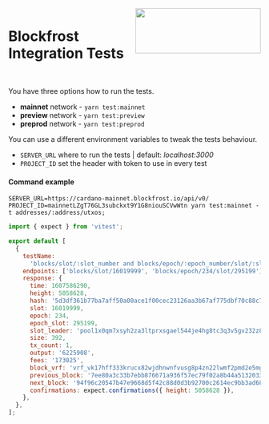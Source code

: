 <img src="https://blockfrost.io/images/logo.svg" width="250" align="right" height="90">

# Blockfrost Integration Tests

<br/>

You have three options how to run the tests.

- **mainnet** network - `yarn test:mainnet`
- **preview** network - `yarn test:preview`
- **preprod** network - `yarn test:preprod`

You can use a different environment variables to tweak the tests behaviour.

- `SERVER_URL` where to run the tests | default: _localhost:3000_
- `PROJECT_ID` set the header with token to use in every test

#### Command example

```
SERVER_URL=https://cardano-mainnet.blockfrost.io/api/v0/ PROJECT_ID=mainnetLZgT76GL3subckxt9Y1G8niouSCVwWtn yarn test:mainnet -t addresses/:address/utxos;
```

```javascript
import { expect } from 'vitest';

export default [
  {
    testName:
      'blocks/slot/:slot_number and blocks/epoch/:epoch_number/slot/:slot_number - generic shelley',
    endpoints: ['blocks/slot/16019999', 'blocks/epoch/234/slot/295199'],
    response: {
      time: 1607586290,
      height: 5058628,
      hash: '5d3df361b77ba7aff50a00ace1f00cec23126aa3b67af775dbf70c88c7e85ca4',
      slot: 16019999,
      epoch: 234,
      epoch_slot: 295199,
      slot_leader: 'pool1x0qm7xsyh2za3ltprxsgael544je4hg8tc3q3v5gv232z8jt4wp',
      size: 392,
      tx_count: 1,
      output: '6225908',
      fees: '173025',
      block_vrf: 'vrf_vk17hff333krucx82wjdhnwnfvusg8p4zn22lwmf2pmd2e5mghu52hqvpf8qj',
      previous_block: '7ee80a3c33b7ebb876671a936f57ec79f02a8b44a5132033c8860137e1c01c13',
      next_block: '94f96c20547b47e9668d5f42c88d0d3b92700c2614ec9bb3ad683bb0bba471f6',
      confirmations: expect.confirmations({ height: 5058628 }),
    },
  },
];
```
